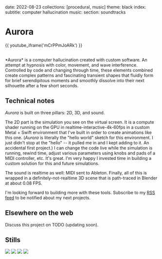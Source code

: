 date: 2022-08-23
collections: [procedural, music]
theme: black
index:
  subtitle: computer hallucination
music:
  section: soundtracks

Aurora
======

{{ youtube_iframe('mCrPPmJoARk') }}

<br/>
*Aurora* is a computer hallucination created with custom software.
An attempt at hypnosis with color, movement, and wave interference.
Controlled by code and changing through time, these elements combined
create complex patterns and fascinating transient shapes that fluidly
form for brief serendipitous moments and smoothly dissolve into
their next silhouette after a few short seconds.


Technical notes
---------------

*Aurora* is built on three pillars: 2D, 3D, and sound.

The 2D part is the simulation you see on the virtual screen. It is a
compute shader running on the GPU in realtime-interactive-4k-60fps in
a custom Metal + Swift environment that I've built in order to create
animations like this one. (*Aurora* is literally the "hello world"
sketch for this environment.  I just didn't stop at the "hello" -- it
pulled me in and I kept adding to it. An accidental first project.)  I
can change the code live while the simulation is running, rewind time,
adjust various parameters using knobs and pads of a MIDI controller,
etc.  It's great.  I'm very happy I invested time in building a custom
solution for this and future simulations.

The sound is realtime as well: MIDI sent to Ableton. Finally, all
of this is wrapped in a definitely-not-realtime 3D scene that is
path-traced in Blender at about 0.08 FPS.

I'm looking forward to building more with these tools. Subscribe to my
[RSS feed](/feed) to be notified about my next projects.


Elsewhere on the web
--------------------

Discuss this project on TODO (updating soon).


Stills
------

![](5k/01337.jpg)
![](5k/08792.jpg)
![](5k/13110.jpg)
![](5k/13370.jpg)
